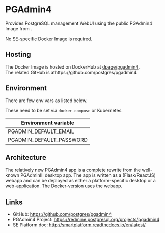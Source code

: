 # PGAdmin4

Provides PostgreSQL management WebUI using the public PGAdmin4 Image 
from .

No SE-specific Docker Image is required. 


## Hosting

The Docker Image is hosted on DockerHub at 
[dpage/pgadmin4](https://hub.docker.com/r/dpage/pgadmin4/).  
The related GitHub is athttps://github.com/postgres/pgadmin4.

## Environment

There are few env vars as listed below. 
 
These need to be set via `docker-compose` or Kubernetes.

|Environment variable|
|---|
|PGADMIN_DEFAULT_EMAIL|
|PGADMIN_DEFAULT_PASSWORD|

## Architecture

The relatively new PGAdmin4 app is a complete rewrite from the well-known PGAdminIII
desktop app. The app is written as a (Flask/ReactJS) webapp and can be deployed as
either a platform-specific desktop or a web-application. The Docker-version uses 
the webapp.

## Links

* GitHub: https://github.com/postgres/pgadmin4
* PGAdmin4 Project: https://redmine.postgresql.org/projects/pgadmin4
* SE Platform doc: http://smartplatform.readthedocs.io/en/latest/

